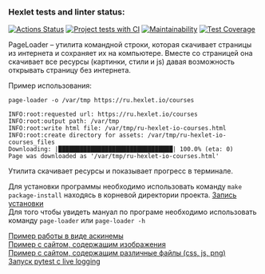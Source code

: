 ### Hexlet tests and linter status:
[![Actions Status](https://github.com/ReYaNOW/python-pytest-testing-project-79/workflows/hexlet-check/badge.svg)](https://github.com/ReYaNOW/python-pytest-testing-project-79/actions) [![Project tests with CI](https://github.com/ReYaNOW/python-pytest-testing-project-79/actions/workflows/action_tests.yml/badge.svg)](https://github.com/ReYaNOW/python-pytest-testing-project-79/actions/workflows/action_tests.yml) [![Maintainability](https://api.codeclimate.com/v1/badges/64e5429a22299fd89826/maintainability)](https://codeclimate.com/github/ReYaNOW/python-pytest-testing-project-79/maintainability) [![Test Coverage](https://api.codeclimate.com/v1/badges/64e5429a22299fd89826/test_coverage)](https://codeclimate.com/github/ReYaNOW/python-pytest-testing-project-79/test_coverage)  
  
PageLoader – утилита командной строки, которая скачивает страницы из интернета и сохраняет их на компьютере. Вместе со страницей она скачивает все ресурсы (картинки, стили и js) давая возможность открывать страницу без интернета.  
  
Пример использования:

    page-loader -o /var/tmp https://ru.hexlet.io/courses

    INFO:root:requested url: https://ru.hexlet.io/courses
    INFO:root:output path: /var/tmp
    INFO:root:write html file: /var/tmp/ru-hexlet-io-courses.html
    INFO:root:create directory for assets: /var/tmp/ru-hexlet-io-courses_files
    Downloading: |████████████████████████████████| 100.0% (eta: 0)
    Page was downloaded as '/var/tmp/ru-hexlet-io-courses.html'  

Утилита скачивает ресурсы и показывает прогресс в терминале.  
  
Для установки программы необходимо использовать команду ```make package-install``` находясь в корневой директории проекта. [Запись установки](https://asciinema.org/a/586024?autoplay=1)  
Для того чтобы увидеть мануал по програме необходимо использовать команду ```page-loader``` или ```page-loader -h```    
  
[Пример работы в виде аскинемы](https://asciinema.org/a/585102?autoplay=1)  
[Пример с сайтом, содержащим изображения](https://asciinema.org/a/585548?autoplay=1)  
[Пример с сайтом, содержащим различные файлы (css, js, png)](https://asciinema.org/a/585743?autoplay=1)  
[Запуск pytest с live logging](https://asciinema.org/a/586031?autoplay=1)  


